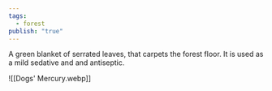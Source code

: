 ```yaml
---
tags:
  - forest
publish: "true"
---
```

A green blanket of serrated leaves, that carpets the forest floor. It is used as a mild sedative and and antiseptic.

![[Dogs' Mercury.webp]]


